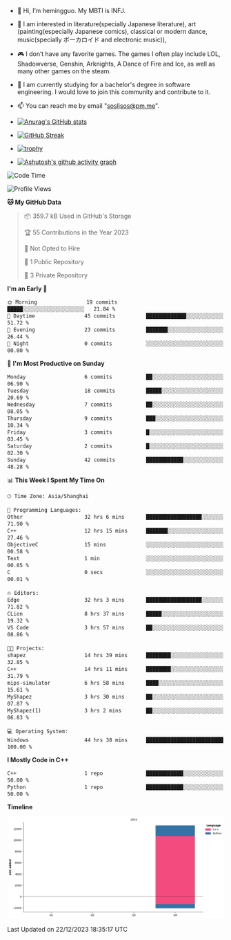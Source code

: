 - 👋 Hi, I’m hemingguo. My MBTI is INFJ.
- 🎨 I am interested in literature(specially Japanese literature), art (painting(especially Japanese comics), classical or modern dance, music(specially ボーカロイド and electronic music)),
- 🎮 I don’t have any favorite games. The games I often play include LOL, Shadowverse, Genshin, Arknights, A Dance of Fire and Ice, as well as many other games on the steam.
- 🌱 I am currently studying for a bachelor's degree in software engineering. I would love to join this community and contribute to it.

- 📫 You can reach me by email "sosljsos@pm.me".


- [![Anurag's GitHub stats](https://github-readme-stats.vercel.app/api?username=hemingguo&show_icons=true&count_private=true&theme=aura&hide_border=true&icon_color=FF4500&text_color=76EE00)](https://github.com/anuraghazra/github-readme-stats)
  
- [![GitHub Streak](https://github-readme-streak-stats.herokuapp.com/?user=hemingguo&hide_border=true&theme=tokyonight)](https://git.io/streak-stats)
  
- [![trophy](https://github-profile-trophy.vercel.app/?username=hemingguo&theme=dracula)](https://github.com/ryo-ma/github-profile-trophy)
- [![Ashutosh's github activity graph](https://github-readme-activity-graph.vercel.app/graph?username=hemingguo&theme=tokyo-night&hide_border=true)](https://github.com/ashutosh00710/github-readme-activity-graph)
<!--START_SECTION:waka-->
![Code Time](http://img.shields.io/badge/Code%20Time-239%20hrs%2057%20mins-blue)

![Profile Views](http://img.shields.io/badge/Profile%20Views-5-blue)

**🐱 My GitHub Data** 

> 📦 359.7 kB Used in GitHub's Storage 
 > 
> 🏆 55 Contributions in the Year 2023
 > 
> 🚫 Not Opted to Hire
 > 
> 📜 1 Public Repository 
 > 
> 🔑 3 Private Repository 
 > 
**I'm an Early 🐤** 

```text
🌞 Morning                19 commits          █████░░░░░░░░░░░░░░░░░░░░   21.84 % 
🌆 Daytime                45 commits          █████████████░░░░░░░░░░░░   51.72 % 
🌃 Evening                23 commits          ███████░░░░░░░░░░░░░░░░░░   26.44 % 
🌙 Night                  0 commits           ░░░░░░░░░░░░░░░░░░░░░░░░░   00.00 % 
```
📅 **I'm Most Productive on Sunday** 

```text
Monday                   6 commits           ██░░░░░░░░░░░░░░░░░░░░░░░   06.90 % 
Tuesday                  18 commits          █████░░░░░░░░░░░░░░░░░░░░   20.69 % 
Wednesday                7 commits           ██░░░░░░░░░░░░░░░░░░░░░░░   08.05 % 
Thursday                 9 commits           ███░░░░░░░░░░░░░░░░░░░░░░   10.34 % 
Friday                   3 commits           █░░░░░░░░░░░░░░░░░░░░░░░░   03.45 % 
Saturday                 2 commits           █░░░░░░░░░░░░░░░░░░░░░░░░   02.30 % 
Sunday                   42 commits          ████████████░░░░░░░░░░░░░   48.28 % 
```


📊 **This Week I Spent My Time On** 

```text
🕑︎ Time Zone: Asia/Shanghai

💬 Programming Languages: 
Other                    32 hrs 6 mins       ██████████████████░░░░░░░   71.90 % 
C++                      12 hrs 15 mins      ███████░░░░░░░░░░░░░░░░░░   27.46 % 
ObjectiveC               15 mins             ░░░░░░░░░░░░░░░░░░░░░░░░░   00.58 % 
Text                     1 min               ░░░░░░░░░░░░░░░░░░░░░░░░░   00.05 % 
C                        0 secs              ░░░░░░░░░░░░░░░░░░░░░░░░░   00.01 % 

🔥 Editors: 
Edge                     32 hrs 3 mins       ██████████████████░░░░░░░   71.82 % 
CLion                    8 hrs 37 mins       █████░░░░░░░░░░░░░░░░░░░░   19.32 % 
VS Code                  3 hrs 57 mins       ██░░░░░░░░░░░░░░░░░░░░░░░   08.86 % 

🐱‍💻 Projects: 
shapez                   14 hrs 39 mins      ████████░░░░░░░░░░░░░░░░░   32.85 % 
C++                      14 hrs 11 mins      ████████░░░░░░░░░░░░░░░░░   31.79 % 
mips-simulator           6 hrs 58 mins       ████░░░░░░░░░░░░░░░░░░░░░   15.61 % 
MyShapez                 3 hrs 30 mins       ██░░░░░░░░░░░░░░░░░░░░░░░   07.87 % 
MyShapez(1)              3 hrs 2 mins        ██░░░░░░░░░░░░░░░░░░░░░░░   06.83 % 

💻 Operating System: 
Windows                  44 hrs 38 mins      █████████████████████████   100.00 % 
```

**I Mostly Code in C++** 

```text
C++                      1 repo              ████████████░░░░░░░░░░░░░   50.00 % 
Python                   1 repo              ████████████░░░░░░░░░░░░░   50.00 % 
```



**Timeline**

![Lines of Code chart](https://raw.githubusercontent.com/hemingguo/hemingguo/main/assets/bar_graph.png)


 Last Updated on 22/12/2023 18:35:17 UTC
<!--END_SECTION:waka-->
<!---
hemingguo/hemingguo is a ✨ special ✨ repository because its `README.md` (this file) appears on your GitHub profile.
You can click the Preview link to take a look at your changes.
--->
